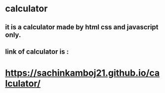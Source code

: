 # calculator

## it is a calculator made by html css and javascript only.
## link of calculator is :

# https://sachinkamboj21.github.io/calculator/
